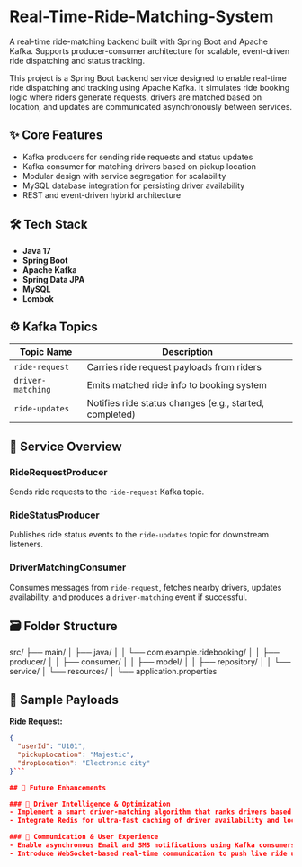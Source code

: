 # Real-Time-Ride-Matching-System
A real-time ride-matching backend built with Spring Boot and Apache Kafka. Supports producer-consumer architecture for scalable, event-driven ride dispatching and status tracking.
<br>

This project is a Spring Boot backend service designed to enable real-time ride dispatching and tracking using Apache Kafka. It simulates ride booking logic where riders generate requests, drivers are matched based on location, and updates are communicated asynchronously between services.

## ✨ Core Features

- Kafka producers for sending ride requests and status updates
- Kafka consumer for matching drivers based on pickup location
- Modular design with service segregation for scalability
- MySQL database integration for persisting driver availability
- REST and event-driven hybrid architecture

## 🛠️ Tech Stack

- **Java 17**
- **Spring Boot**
- **Apache Kafka**
- **Spring Data JPA**
- **MySQL**
- **Lombok**

## ⚙️ Kafka Topics

| Topic Name       | Description                                 |
|------------------|---------------------------------------------|
| `ride-request`   | Carries ride request payloads from riders   |
| `driver-matching`| Emits matched ride info to booking system   |
| `ride-updates`   | Notifies ride status changes (e.g., started, completed) |

## 🔁 Service Overview

### RideRequestProducer
Sends ride requests to the `ride-request` Kafka topic.

### RideStatusProducer
Publishes ride status events to the `ride-updates` topic for downstream listeners.

### DriverMatchingConsumer
Consumes messages from `ride-request`, fetches nearby drivers, updates availability, and produces a `driver-matching` event if successful.

## 🗃️ Folder Structure
src/ ├── main/ │   ├── java/ │   │   └── com.example.ridebooking/ │   │       ├── producer/ │   │       ├── consumer/ │   │       ├── model/ │   │       ├── repository/ │   │       └── service/ │   └── resources/ │       └── application.properties


## 🧪 Sample Payloads

**Ride Request:**
```json
{
  "userId": "U101",
  "pickupLocation": "Majestic",
  "dropLocation": "Electronic city"
}```

## 📌 Future Enhancements

### 🚗 Driver Intelligence & Optimization
- Implement a smart driver-matching algorithm that ranks drivers based on real-time distance, availability, historical acceptance rate, and user ratings
- Integrate Redis for ultra-fast caching of driver availability and location data to reduce DB load and accelerate response time

### 📣 Communication & User Experience
- Enable asynchronous Email and SMS notifications using Kafka consumers to notify users and drivers about booking updates, cancellations, and ride status changes
- Introduce WebSocket-based real-time communication to push live ride updates (e.g., driver ETA, status transitions) directly to connected frontend clients for an Uber-like experience

